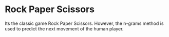Rock Paper Scissors
===================

Its the classic game Rock Paper Scissors. However, the n-grams method is used to predict the next movement of the human player.
